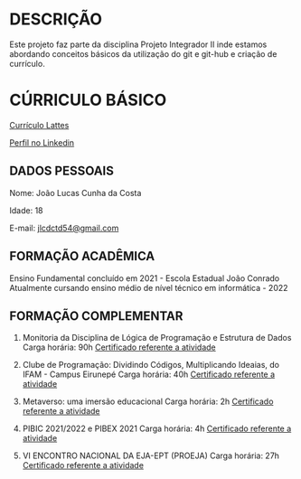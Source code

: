 # DESCRIÇÃO

Este projeto faz parte da disciplina Projeto Integrador II inde estamos abordando conceitos básicos da utilização do git e git-hub e criação de currículo.

# CÚRRICULO BÁSICO

[Currículo Lattes](http://lattes.cnpq.br/2827259245658917)

[Perfil no Linkedin](www.linkedin.com/in/joão-lucas-cunha-da-costa-899b682bb)

## DADOS PESSOAIS

Nome: João Lucas Cunha da Costa

Idade: 18

E-mail: jlcdctd54@gmail.com

## FORMAÇÃO ACADÊMICA

Ensino Fundamental concluído em 2021 - Escola Estadual João Conrado
Atualmente cursando ensino médio de nível técnico em informática - 2022

## FORMAÇÃO COMPLEMENTAR

1. Monitoria da Disciplina de Lógica de Programação e Estrutura de Dados
Carga horária: 90h
[Certificado referente a atividade](Certificado-1.pdf)

2. Clube de Programação: Dividindo Códigos, Multiplicando Ideaias, do IFAM - Campus Eirunepé
Carga horária: 40h
[Certificado referente a atividade](Certificado-2.pdf)

3. Metaverso: uma imersão educacional
Carga horária: 2h
[Certificado referente a atividade](Certificado-3.pdf)

4. PIBIC 2021/2022 e PIBEX 2021
Carga horária: 4h
[Certificado referente a atividade](Certificado-4.pdf)

5. VI ENCONTRO NACIONAL DA EJA-EPT (PROEJA)
Carga horária: 27h
[Certificado referente a atividade](Certificado-5.pdf)
